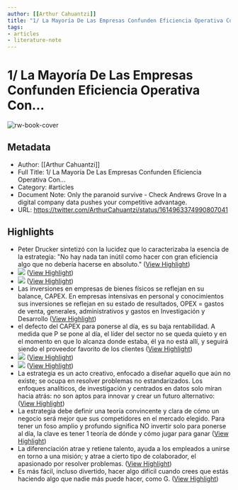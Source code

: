 ```yaml
---
author: [[Arthur Cahuantzi]]
title: "1/ La Mayoría De Las Empresas Confunden Eficiencia Operativa Con..."
tags: 
- articles
- literature-note
---
```

# 1/ La Mayoría De Las Empresas Confunden Eficiencia Operativa Con...

![rw-book-cover](https://pbs.twimg.com/profile_images/1492131334847823875/5fCHhO9P.jpg)

## Metadata
- Author: [[Arthur Cahuantzi]]
- Full Title: 1/ La Mayoría De Las Empresas Confunden Eficiencia Operativa Con...
- Category: #articles
- Document Note: Only the paranoid survive - Check Andrews Grove 
   In a digital company data pushes your competitive advantage.
- URL: https://twitter.com/ArthurCahuantzi/status/1614963374990807041

## Highlights
- Peter Drucker sintetizó con la lucidez que lo caracterizaba la esencia de la estrategia: 
  "No hay nada tan inútil como hacer con gran eficiencia algo que no debería hacerse en absoluto." ([View Highlight](https://read.readwise.io/read/01gqfp458gsapajstdn9s4bt60))
- ![](https://pbs.twimg.com/media/FmmCRQ8akAIPAq-.png) ([View Highlight](https://read.readwise.io/read/01gqfp50h4p2cbt056xxm51q47))
- ![](https://pbs.twimg.com/media/FmmCRQ8akAIPAq-.png) ([View Highlight](https://read.readwise.io/read/01gqfp50h6s6ehckjxt694mz07))
- Las inversiones en empresas de bienes físicos se reflejan en su balance, CAPEX. En empresas intensivas en personal y conocimientos sus inversiones se reflejan en su estado de resultados, OPEX = gastos de venta, generales, administrativos y gastos en Investigación y Desarrollo ([View Highlight](https://read.readwise.io/read/01gqfp7x7xa939szs3sag34kza))
- el defecto del CAPEX para ponerse al día, es su baja rentabilidad. A medida que P se pone al día, el líder del sector no se queda quieto y en el momento en que lo alcanza donde estaba, él ya no está allí, y seguirá siendo el proveedor favorito de los clientes ([View Highlight](https://read.readwise.io/read/01gqfpa83pxk7edf86p3neb7dh))
- ![](https://pbs.twimg.com/media/FmmOHVHaUAEWMDP.png) ([View Highlight](https://read.readwise.io/read/01gqfpd77kf147m05gn0rvsk0v))
- ![](https://pbs.twimg.com/media/FmmOHVHaUAEWMDP.png) ([View Highlight](https://read.readwise.io/read/01gqfpd78gvrp51a20aaj2hzvc))
- La estrategia es un acto creativo, enfocado a diseñar aquello que aún no existe; se ocupa en resolver problemas no estandarizados. Los enfoques analíticos, de investigación y centrados en datos solo miran hacia atrás: no son aptos para innovar y crear un futuro alternativo: ([View Highlight](https://read.readwise.io/read/01gqfpkc0198dv3hvgjwggt11y))
- La estrategia debe definir una teoría convincente y clara de cómo un negocio será mejor que sus competidores en el mercado elegido. Para tener un foso amplio y profundo significa NO invertir solo para ponerse al día, la clave es tener 1 teoría de dónde y cómo jugar para ganar ([View Highlight](https://read.readwise.io/read/01gqfpkxsedsmqxf15vnq3b2rh))
- La diferenciación atrae y retiene talento, ayuda a los empleados a unirse en torno a una misión; y atrae a cierto tipo de colaborador, el apasionado por resolver problemas. ([View Highlight](https://read.readwise.io/read/01gqfpp09177hjzqfsn9rrrz5e))
- Es más fácil, incluso divertido, hacer algo difícil cuando crees que estás haciendo algo que nadie más puede hacer, como G. ([View Highlight](https://read.readwise.io/read/01gqfppanqg7gktems3cyf676r))

